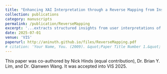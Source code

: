 ```yaml
---
title: "Enhancing XAI Interpretation through a Reverse Mapping from Insights to Visualizations"
collection: publications
category: manuscripts
permalink: /publication/ReverseMapping
excerpt: '...extracts structured insights from user interpretations of SHAPley values and maps them onto interactive annotations and multi-view visualizations.'
date: 2025-07-01
venue: 'VIS'
paperurl: http://aninuth.github.io/files/ReverseMapping.pdf
# citation: 'Your Name, You. (2009). &quot;Paper Title Number 1.&quot; <i>Journal 1</i>. 1(1).'
---
```

This paper was co-authored by Nick Hinds (equal contribution), Dr. Brian Y. Lim, and Dr. Qianwen Wang. It was accepted into VIS 2025.
